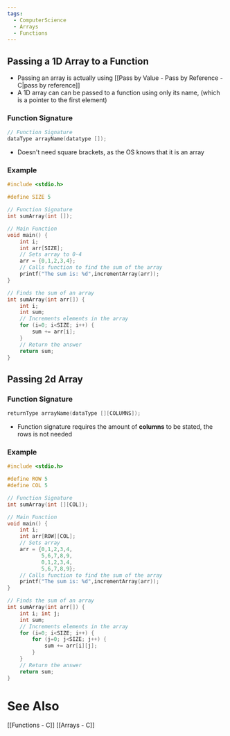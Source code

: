 ```yaml
---
tags:
  - ComputerScience
  - Arrays
  - Functions
---
```


## Passing a 1D Array to a Function
- Passing an array is actually using [[Pass by Value - Pass by Reference - C|pass by reference]]
- A 1D array can can be passed to a function using only its name, (which is a pointer to the first element)

### Function Signature
```c showlinenumbers
// Function Signature
dataType arrayName(datatype []);
```
- Doesn't need square brackets, as the OS knows that it is an array

### Example
```c showlinenumbers {6,15,19}
#include <stdio.h>

#define SIZE 5

// Function Signature
int sumArray(int []);

// Main Function
void main() {
	int i;
	int arr[SIZE];
	// Sets array to 0-4
	arr = {0,1,2,3,4};
	// Calls function to find the sum of the array
	printf("The sum is: %d",incrementArray(arr));
}

// Finds the sum of an array
int sumArray(int arr[]) {
	int i;
	int sum;
	// Increments elements in the array
	for (i=0; i<SIZE; i++) {
		sum += arr[i];
	}
	// Return the answer
	return sum;
}
```

## Passing 2d Array
### Function Signature
```c showlinenumber
returnType arrayName(dataType [][COLUMNS]);
```
- Function signature requires the amount of **columns** to be stated, the rows is not needed

### Example
```c showlinenumbers {3-4,12,19,23}
#include <stdio.h>

#define ROW 5
#define COL 5

// Function Signature
int sumArray(int [][COL]);

// Main Function
void main() {
	int i;
	int arr[ROW][COL];
	// Sets array
	arr = {0,1,2,3,4,
		   5,6,7,8,9,
		   0,1,2,3,4,
		   5,6,7,8,9};
	// Calls function to find the sum of the array
	printf("The sum is: %d",incrementArray(arr));
}

// Finds the sum of an array
int sumArray(int arr[]) {
	int i; int j;
	int sum;
	// Increments elements in the array
	for (i=0; i<SIZE; i++) {
		for (j=0; j<SIZE; j++) {
			sum += arr[i][j];
		}
	}
	// Return the answer
	return sum;
}
```


# See Also
[[Functions - C]]
[[Arrays - C]]